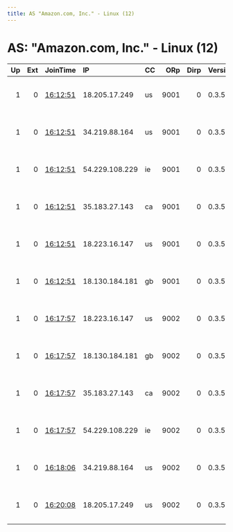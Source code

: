 ```yaml
---
title: AS "Amazon.com, Inc." - Linux (12)
---
```


# AS: "Amazon.com, Inc." - Linux (12)

|   Up |   Ext | JoinTime                                                                                            | IP             | CC   |   ORp |   Dirp | Version   | Contact                   | Nickname   |   eFamMembers |
|-----:|------:|:----------------------------------------------------------------------------------------------------|:---------------|:-----|------:|-------:|:----------|:--------------------------|:-----------|--------------:|
|    1 |     0 | [16:12:51](https://metrics.torproject.org/rs.html#details/08B3A07558E8A4CBB11F5091821699C674878F62) | 18.205.17.249  | us   |  9001 |      0 | 0.3.5.8   | rese-arch-er 2-o17-AT-pro | Unnamed    |            12 |
|    1 |     0 | [16:12:51](https://metrics.torproject.org/rs.html#details/3EC74471729B363B85242957F258F8D0A99090EB) | 34.219.88.164  | us   |  9001 |      0 | 0.3.5.8   | rese-arch-er 2-o17-AT-pro | Unnamed    |            12 |
|    1 |     0 | [16:12:51](https://metrics.torproject.org/rs.html#details/5D06ED2C577704CD7C37861933960F5C9202B93A) | 54.229.108.229 | ie   |  9001 |      0 | 0.3.5.8   | rese-arch-er 2-o17-AT-pro | Unnamed    |            12 |
|    1 |     0 | [16:12:51](https://metrics.torproject.org/rs.html#details/6F71741551431E9860A73701E5322629DB347833) | 35.183.27.143  | ca   |  9001 |      0 | 0.3.5.8   | rese-arch-er 2-o17-AT-pro | Unnamed    |            12 |
|    1 |     0 | [16:12:51](https://metrics.torproject.org/rs.html#details/74638C9632544384876C77243FEB9E4A7D40899F) | 18.223.16.147  | us   |  9001 |      0 | 0.3.5.8   | rese-arch-er 2-o17-AT-pro | Unnamed    |            12 |
|    1 |     0 | [16:12:51](https://metrics.torproject.org/rs.html#details/9C8D38BFD3467754E07B6FE1DA04A73EE14C01E6) | 18.130.184.181 | gb   |  9001 |      0 | 0.3.5.8   | rese-arch-er 2-o17-AT-pro | Unnamed    |            12 |
|    1 |     0 | [16:17:57](https://metrics.torproject.org/rs.html#details/23E3B55238077645176CEBA8DDECF4FDA5C5FADD) | 18.223.16.147  | us   |  9002 |      0 | 0.3.5.8   | rese-arch-er 2-o17-AT-pro | Unnamed    |            12 |
|    1 |     0 | [16:17:57](https://metrics.torproject.org/rs.html#details/C99F833629AF5449D11A9DEEDCE5BA681D0AD455) | 18.130.184.181 | gb   |  9002 |      0 | 0.3.5.8   | rese-arch-er 2-o17-AT-pro | Unnamed    |            12 |
|    1 |     0 | [16:17:57](https://metrics.torproject.org/rs.html#details/CCF09FCFB54E832A7C3EEDC5C42278D5AF51E59A) | 35.183.27.143  | ca   |  9002 |      0 | 0.3.5.8   | rese-arch-er 2-o17-AT-pro | Unnamed    |            12 |
|    1 |     0 | [16:17:57](https://metrics.torproject.org/rs.html#details/F7C93917E989E4974B4D4CA68EFDB449DF4EF4B3) | 54.229.108.229 | ie   |  9002 |      0 | 0.3.5.8   | rese-arch-er 2-o17-AT-pro | Unnamed    |            12 |
|    1 |     0 | [16:18:06](https://metrics.torproject.org/rs.html#details/3D3A085B501F292C64C1EF614297D5771435581D) | 34.219.88.164  | us   |  9002 |      0 | 0.3.5.8   | rese-arch-er 2-o17-AT-pro | Unnamed    |            12 |
|    1 |     0 | [16:20:08](https://metrics.torproject.org/rs.html#details/C8EC635614D9986FB885D98B941BEDF0AE0E3E68) | 18.205.17.249  | us   |  9002 |      0 | 0.3.5.8   | rese-arch-er 2-o17-AT-pro | Unnamed    |            12 |
